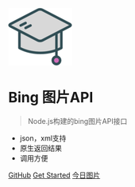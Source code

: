 ![](.\static\img\favicon.png)

# Bing 图片API

> Node.js构建的bing图片API接口

* json，xml支持
* 原生返回结果
* 调用方便

[GitHub](https://github.com/docsifyjs/docsify/)
[Get Started](#Bing图片-api)
[今日图片](http://127.0.0.1:2020/showtoday)

